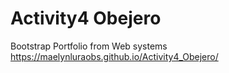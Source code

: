 # Activity4 Obejero
Bootstrap Portfolio from Web systems 
https://maelynluraobs.github.io/Activity4_Obejero/
